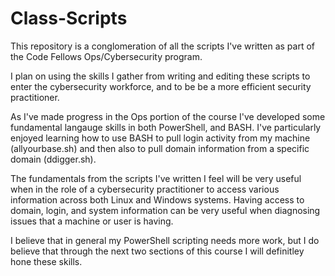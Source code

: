 # Class-Scripts
This repository is a conglomeration of all the scripts I've written as part of the Code Fellows Ops/Cybersecurity program.

  I plan on using the skills I gather from writing and editing these scripts to enter the cybersecurity workforce, and to be be a more efficient security practitioner.

  As I've made progress in the Ops portion of the course I've developed some fundamental langauge skills in both PowerShell, and BASH. I've particularly enjoyed learning how to use BASH to pull login activity from my machine (allyourbase.sh) and then also to pull domain information from a specific domain (ddigger.sh).

  The fundamentals from the scripts I've written I feel will be very useful when in the role of a cybersecurity practitioner to access various information across both Linux and Windows systems. Having access to domain, login, and system information can be very useful when diagnosing issues that a machine or user is having.
	
  I believe that in general my PowerShell scripting needs more work, but I do believe that through the next two sections of this course I will definitley hone these skills.
